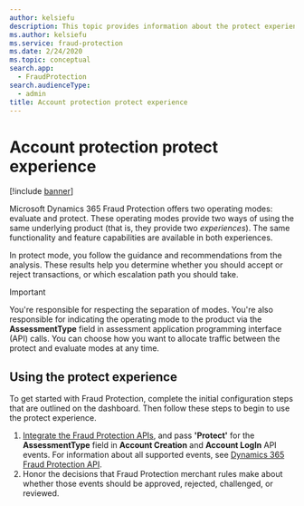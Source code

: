 ```yaml
---
author: kelsiefu
description: This topic provides information about the protect experience in Microsoft Dynamics 365 Fraud Protection.
ms.author: kelsiefu
ms.service: fraud-protection
ms.date: 2/24/2020
ms.topic: conceptual
search.app: 
  - FraudProtection
search.audienceType:
  - admin
title: Account protection protect experience
---
```


# Account protection protect experience

[!include [banner](includes/preview-banner.md)]

Microsoft Dynamics 365 Fraud Protection offers two operating modes: evaluate and protect. These operating modes provide two ways of using the same underlying product (that is, they provide two *experiences*). The same functionality and feature capabilities are available in both experiences.

In protect mode, you follow the guidance and recommendations from the analysis. These results help you determine whether you should accept or reject transactions, or which escalation path you should take.

> [!IMPORTANT]
> You're responsible for respecting the separation of modes. You're also responsible for indicating the operating mode to the product via the **AssessmentType** field in assessment application programming interface (API) calls. You can choose how you want to allocate traffic between the protect and evaluate modes at any time.

## Using the protect experience

To get started with Fraud Protection, complete the initial configuration steps that are outlined on the dashboard. Then follow these steps to begin to use the protect experience.

1. [Integrate the Fraud Protection APIs](integrate-ap-api.md), and pass **'Protect'** for the **AssessmentType** field in **Account Creation** and **Account LogIn** API events. For information about all supported events, see [Dynamics 365 Fraud Protection API](https://go.microsoft.com/fwlink/?linkid=2084942).
2. Honor the decisions that Fraud Protection merchant rules make about whether those events should be approved, rejected, challenged, or reviewed.
